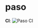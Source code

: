 # paso

**CI**: ![Paso CI](https://github.com/ekiwi-sifive/paso/workflows/Paso%20CI/badge.svg?branch=main)
